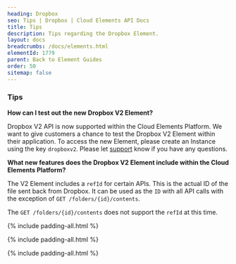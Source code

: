 ```yaml
---
heading: Dropbox
seo: Tips | Dropbox | Cloud Elements API Docs
title: Tips
description: Tips regarding the Dropbox Element.
layout: docs
breadcrumbs: /docs/elements.html
elementId: 1779
parent: Back to Element Guides
order: 50
sitemap: false
---
```


### Tips

__How can I test out the new Dropbox V2 Element?__

Dropbox V2 API is now supported within the Cloud Elements Platform.  We want to give customers a chance to test the Dropbox V2 Element within their application.  To access the new Element, please create an Instance using the key `dropboxv2`.  Please let [support](mailto:support@cloud-elements.com) know if you have any questions.

__What new features does the Dropbox V2 Element include within the Cloud Elements Platform?__

The V2 Element includes a `refId` for certain APIs.  This is the actual ID of the file sent back from Dropbox.  It can be used as the `ID` with all API calls with the exception of `GET /folders/{id}/contents`.

The `GET /folders/{id}/contents` does not support the `refId` at this time.

{% include padding-all.html %}

{% include padding-all.html %}

{% include padding-all.html %}
